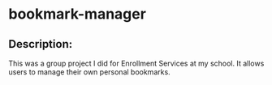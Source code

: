 # bookmark-manager
## Description:
This was a group project I did for Enrollment Services at my school. It allows users to manage their own personal bookmarks.
